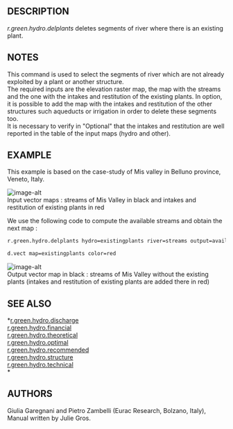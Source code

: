 ## DESCRIPTION

*r.green.hydro.delplants* deletes segments of river where there is an
existing plant.

## NOTES

This command is used to select the segments of river which are not
already exploited by a plant or another structure.  
The required inputs are the elevation raster map, the map with the
streams and the one with the intakes and restitution of the existing
plants. In option, it is possible to add the map with the intakes and
restitution of the other structures such aqueducts or irrigation in
order to delete these segments too.  
It is necessary to verify in "Optional" that the intakes and restitution
are well reported in the table of the input maps (hydro and other).

## EXAMPLE

This example is based on the case-study of Mis valley in Belluno
province, Veneto, Italy.  
  

![image-alt](r_green_hydro_delplants_input.png)  
Input vector maps : streams of Mis Valley in black and intakes and
restitution of existing plants in red

  
  
We use the following code to compute the available streams and obtain
the next map :

```sh
r.green.hydro.delplants hydro=existingplants river=streams output=availablestreams elevation=elevation

d.vect map=existingplants color=red
```

  

![image-alt](r_green_hydro_delplants_output.png)  
Output vector map in black : streams of Mis Valley without the existing
plants (intakes and restitution of existing plants are added there in
red)

  

## SEE ALSO

*[r.green.hydro.discharge](r.green.hydro.discharge.md)  
[r.green.hydro.financial](r.green.hydro.financial.md)  
[r.green.hydro.theoretical](r.green.hydro.theoretical.md)  
[r.green.hydro.optimal](r.green.hydro.optimal.md)  
[r.green.hydro.recommended](r.green.hydro.recommended.md)  
[r.green.hydro.structure](r.green.hydro.structure.md)  
[r.green.hydro.technical](r.green.hydro.technical.md)  
*

## AUTHORS

Giulia Garegnani and Pietro Zambelli (Eurac Research, Bolzano, Italy),
Manual written by Julie Gros.
